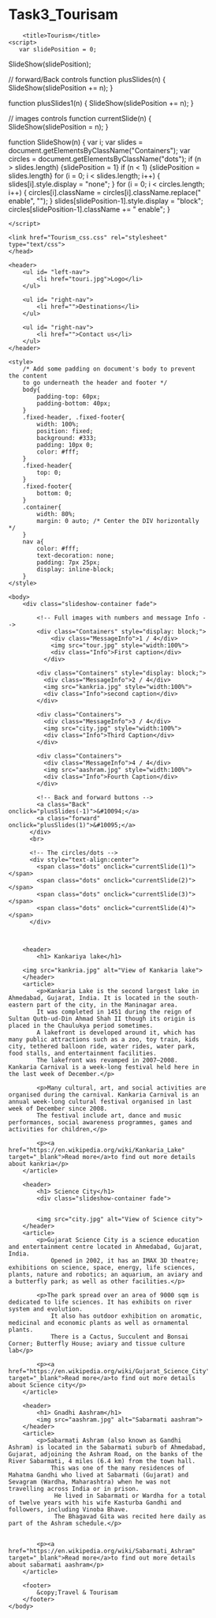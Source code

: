 # Task3_Tourisam

<!DOCTYPE html>
<html>
    <head>
        <style>
            *{box-sizing:border-box}


.slideshow-container {
  max-width: 1000px;
  position: relative;
  margin: auto;
}

.Containers {
  display: none;
}

/* Code for the forward & Back buttons */
.Back, .forward {
  cursor: pointer;
  position: absolute;
  top: 48%;
  width: auto;
  margin-top: -23px;
  padding: 17px;
  color: grey;
  font-weight: bold;
  font-size: 19px;
  transition: 0.4s ease;
  border-radius: 0 5px 5px 0;
  user-select: none;
}


.forward {
  right: 0;
  border-radius: 4px 0 0 4px;
}

.Back:hover, .forward:hover {
  background-color: rgba(0,0,0,0.8);
}


.Info {
  color: #e3e3e3;
  font-size: 16px;
  padding: 10px 14px;
  position: absolute;
  bottom: 10px;
  width: 100%;
  text-align: center;
}

/* Image numbering  */
.MessageInfo {
  color: #f2f2f3;
  font-size: 14px;
  padding: 10px 14px;
  position: absolute;
  top: 0;
}


.dots {
  cursor: pointer;
  height: 16px;
  width: 16px;
  margin: 0 3px;
  background-color: #acc;
  border-radius: 50%;
  display: inline-block;
  transition: background-color 0.5s ease;
}

.enable, .dots:hover {
  background-color: #717161;
}


.fade {
  -webkit-animation-name: fade;
  -webkit-animation-duration: 1.4s;
  animation-name: fade;
  animation-duration: 1.4s;
}

@-webkit-keyframes fade {
  from {opacity: .5}
  to {opacity: 2}
}

@keyframes fade {
  from {opacity: .5}
  to {opacity: 2}
}
        </style>
        
        <title>Tourism</title>
    <script>
       var slidePosition = 0;
SlideShow(slidePosition);

// forward/Back controls
function plusSlides(n) {
  SlideShow(slidePosition += n);
}

function plusSlides1(n) {
  SlideShow(slidePosition += n);
}

//  images controls
function currentSlide(n) {
  SlideShow(slidePosition = n);
}

function SlideShow(n) {
  var i;
  var slides = document.getElementsByClassName("Containers");
  var circles = document.getElementsByClassName("dots");
  if (n > slides.length) {slidePosition = 1}
  if (n < 1) {slidePosition = slides.length}
  for (i = 0; i < slides.length; i++) {
      slides[i].style.display = "none";
  }
  for (i = 0; i < circles.length; i++) {
      circles[i].className = circles[i].className.replace(" enable", "");
  }
  slides[slidePosition-1].style.display = "block";
  circles[slidePosition-1].className += " enable";
} 

    </script>

    <link href="Tourism_css.css" rel="stylesheet" type="text/css">
    </head>

    <header>
        <ul id= "left-nav">
            <li href="touri.jpg">Logo</li>
        </ul>

        <ul id= "right-nav">
            <li href="">Destinations</li>
        </ul>

        <ul id= "right-nav">
            <li href="">Contact us</li>
        </ul>
    </header>

    <style>
        /* Add some padding on document's body to prevent the content
        to go underneath the header and footer */
        body{        
            padding-top: 60px;
            padding-bottom: 40px;
        }
        .fixed-header, .fixed-footer{
            width: 100%;
            position: fixed;        
            background: #333;
            padding: 10px 0;
            color: #fff;
        }
        .fixed-header{
            top: 0;
        }
        .fixed-footer{
            bottom: 0;
        }
        .container{
            width: 80%;
            margin: 0 auto; /* Center the DIV horizontally */
        }
        nav a{
            color: #fff;
            text-decoration: none;
            padding: 7px 25px;
            display: inline-block;
        }
    </style>
    
    <body>
        <div class="slideshow-container fade">

            <!-- Full images with numbers and message Info -->
            <div class="Containers" style="display: block;">
                <div class="MessageInfo">1 / 4</div>
                <img src="tour.jpg" style="width:100%">
                <div class="Info">First caption</div>
              </div>

            <div class="Containers" style="display: block;">
              <div class="MessageInfo">2 / 4</div>
              <img src="kankria.jpg" style="width:100%">
              <div class="Info">second caption</div>
            </div>
          
            <div class="Containers">
              <div class="MessageInfo">3 / 4</div>
              <img src="city.jpg" style="width:100%">
              <div class="Info">Third Caption</div>
            </div>
          
            <div class="Containers">
              <div class="MessageInfo">4 / 4</div>
              <img src="aashram.jpg" style="width:100%">
              <div class="Info">Fourth Caption</div>
            </div>
          
            <!-- Back and forward buttons -->
            <a class="Back" onclick="plusSlides(-1)">&#10094;</a>
            <a class="forward" onclick="plusSlides(1)">&#10095;</a>
          </div>
          <br>
          
          <!-- The circles/dots -->
          <div style="text-align:center">
            <span class="dots" onclick="currentSlide(1)"></span>
            <span class="dots" onclick="currentSlide(2)"></span>
            <span class="dots" onclick="currentSlide(3)"></span>
            <span class="dots" onclick="currentSlide(4)"></span>
          </div>

       

        <header>
            <h1> Kankariya lake</h1>
             
        <img src="kankria.jpg" alt="View of Kankaria lake"> 
        </header>
        <article>
            <p>Kankaria Lake is the second largest lake in Ahmedabad, Gujarat, India. It is located in the south-eastern part of the city, in the Maninagar area. 
            It was completed in 1451 during the reign of Sultan Qutb-ud-Din Ahmad Shah II though its origin is placed in the Chaulukya period sometimes. 
            A lakefront is developed around it, which has many public attractions such as a zoo, toy train, kids city, tethered balloon ride, water rides, water park, food stalls, and entertainment facilities. 
            The lakefront was revamped in 2007–2008. Kankaria Carnival is a week-long festival held here in the last week of December.</p>
            
            <p>Many cultural, art, and social activities are organised during the carnival. Kankaria Carnival is an annual week-long cultural festival organised in last week of December since 2008. 
            The festival include art, dance and music performances, social awareness programmes, games and activities for children,</p>

            <p><a href="https://en.wikipedia.org/wiki/Kankaria_Lake" target="_blank">Read more</a>to find out more details about kankria</p>
        </article>

        <header>
            <h1> Science City</h1>
            <div class="slideshow-container fade">

                
            <img src="city.jpg" alt="View of Science city"> 
        </header>
        <article>
            <p>Gujarat Science City is a science education and entertainment centre located in Ahmedabad, Gujarat, India. 
                Opened in 2002, it has an IMAX 3D theatre; exhibitions on science, space, energy, life sciences, plants, nature and robotics; an aquarium, an aviary and a butterfly park; as well as other facilities.</p>
            
            <p>The park spread over an area of 9000 sqm is dedicated to life sciences. It has exhibits on river system and evolution. 
                It also has outdoor exhibition on aromatic, medicinal and economic plants as well as ornamental plants. 
                There is a Cactus, Succulent and Bonsai Corner; Butterfly House; aviary and tissue culture lab</p>

            <p><a href="https://en.wikipedia.org/wiki/Gujarat_Science_City" target="_blank">Read more</a>to find out more details about Science city</p>
        </article>

        <header>
            <h1> Gnadhi Aashram</h1>
            <img src="aashram.jpg" alt="Sabarmati aashram"> 
        </header>
        <article>
            <p>Sabarmati Ashram (also known as Gandhi Ashram) is located in the Sabarmati suburb of Ahmedabad, Gujarat, adjoining the Ashram Road, on the banks of the River Sabarmati, 4 miles (6.4 km) from the town hall. 
                This was one of the many residences of Mahatma Gandhi who lived at Sabarmati (Gujarat) and Sevagram (Wardha, Maharashtra) when he was not travelling across India or in prison.
                 He lived in Sabarmati or Wardha for a total of twelve years with his wife Kasturba Gandhi and followers, including Vinoba Bhave. 
                 The Bhagavad Gita was recited here daily as part of the Ashram schedule.</p>
            

            <p><a href="https://en.wikipedia.org/wiki/Sabarmati_Ashram" target="_blank">Read more</a>to find out more details about sabarmati aashram</p>
        </article>

        <footer>
            &copy;Travel & Tourisam
        </footer>
    </body>
</html>
